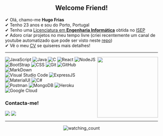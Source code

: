 <h2 align="center"> Welcome Friend! </h2>


✔ Olá, chamo-me **Hugo Frias** <br>
✔ Tenho 23 anos e sou do Porto, Portugal <br>
✔ Tenho uma [Licenciatura em **Engenharia Informática**](https://www.isep.ipp.pt/Course/Course/26) obtida no [ISEP](https://www.isep.ipp.pt/)<br>
✔ Adoro criar projetos no meu tempo livre (criei recentemente um canal de youtube automatizado que pode ser visto neste [repo](https://github.com/hugo-frias/you-reddit-automated-video-generator))<br>
✔ Vê o meu [CV](https://github.com/hugo-frias/hugo-frias/blob/main/Hugo%20Frias%20CV.pdf) se quiseres mais detalhes! <br>



------


<img height="200em" src="https://github-readme-stats-eight-theta.vercel.app/api/top-langs/?username=hugo-frias&layout=compact&langs_count=8&theme=algolia" align="right"/>


<p align="left">
 
![JavaScript](https://img.shields.io/badge/-JavaScript-05122A?style=flat&logo=javascript)
![Java](https://img.shields.io/badge/-Java-05122A?style=flat&logo=Java&logoColor=FFA518)
![C](https://img.shields.io/badge/-C-05122A?style=flat&logo=C&logoColor=A8B9CC)
![React](https://img.shields.io/badge/-React-05122A?style=flat&logo=react)
![NodeJS](https://img.shields.io/badge/-Node.js-05122A?style=flat&logo=node.js)\
![BootStrap](https://img.shields.io/badge/-Bootstrap-05122A?style=flat&logo=bootstrap&logoColor=563D7C)
![CSS](https://img.shields.io/badge/-CSS-05122A?style=flat&logo=CSS3&logoColor=1572B6)
![Git](https://img.shields.io/badge/-Git-05122A?style=flat&logo=git)
![GitHub](https://img.shields.io/badge/-GitHub-05122A?style=flat&logo=github)
![MarkDown](https://img.shields.io/badge/-Markdown-05122A?style=flat&logo=markdown)\
![Visual Studio Code](https://img.shields.io/badge/-Visual%20Studio%20Code-05122A?style=flat&logo=visual-studio-code&logoColor=007ACC)
![ExpressJS](https://img.shields.io/badge/Express.js-05122A?style=flat)
![MaterialUI](https://img.shields.io/badge/Material--UI-05122A?style=flat&logo=material-ui&logoColor=white)
![C#](https://img.shields.io/badge/C%23-05122A?style=flat&logo=c-sharp&logoColor=white)\
![Postman](https://img.shields.io/badge/Postman-05122A?style=flat&logo=Postman&logoColor=white)
![MongoDB](https://img.shields.io/badge/MongoDB-05122A?style=flat&logo=mongodb&logoColor=white)
![Heroku](https://img.shields.io/badge/Heroku-05122A?style=flat&logo=heroku&logoColor=white)
![Google Cloud](https://img.shields.io/badge/Google_Cloud-05122A?style=flat&logo=google-cloud&logoColor=white)
 
</p>
<h3> Contacta-me! </h3>
<a href="https://linkedin.com/in/hugo-frias"><img src="https://img.shields.io/badge/-Hugo%20Frias-05122A?style=flat&logo=Linkedin&logoColor=white"/></a>
<a href="mailto:hugofilipefrias@gmail.com"><img src="https://img.shields.io/badge/-hugofilipefrias@gmail.com-05122A?style=flat&logo=Gmail&logoColor=white"/></a>

----------
<p align="center"> 
<img src="https://komarev.com/ghpvc/?username=hugo-frias&color=blue" alt="watching_count" />
<!--<img src="https://img.shields.io/github/followers/hugo-frias?label=Follow&style=social" /> -->
</p>
